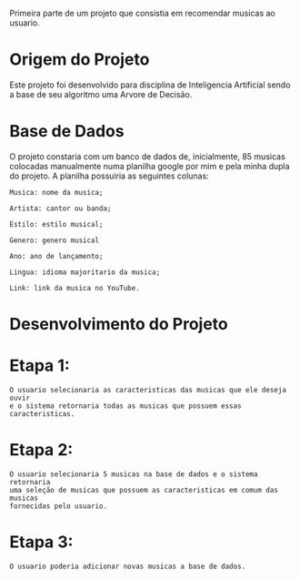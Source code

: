 Primeira parte de um projeto que consistia em recomendar musicas ao usuario. 

# Origem do Projeto
Este projeto foi desenvolvido para disciplina de Inteligencia Artificial sendo a base de seu algoritmo uma Arvore de Decisão.

# Base de Dados
O projeto constaria com um banco de dados de, inicialmente, 85 musicas colocadas manualmente numa planilha google por mim e pela minha dupla do projeto. A planilha possuiria as seguintes colunas:

    Musica: nome da musica;
  
    Artista: cantor ou banda;
  
    Estilo: estilo musical;
  
    Genero: genero musical
  
    Ano: ano de lançamento;
  
    Lingua: idioma majoritario da musica;
  
    Link: link da musica no YouTube.
    
# Desenvolvimento do Projeto

# Etapa 1:
    O usuario selecionaria as caracteristicas das musicas que ele deseja ouvir 
    e o sistema retornaria todas as musicas que possuem essas caracteristicas.
    
# Etapa 2:
    O usuario selecionaria 5 musicas na base de dados e o sistema retornaria 
    uma seleção de musicas que possuem as caracteristicas em comum das musicas 
    fornecidas pelo usuario.
    
# Etapa 3:
    O usuario poderia adicionar novas musicas a base de dados.
